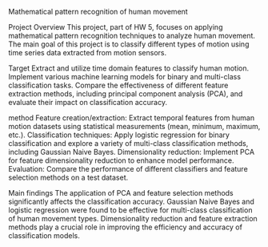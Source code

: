 Mathematical pattern recognition of human movement

Project Overview
This project, part of HW 5, focuses on applying mathematical pattern recognition techniques to analyze human movement. The main goal of this project is to classify different types of motion using time series data extracted from motion sensors.

Target
Extract and utilize time domain features to classify human motion.
Implement various machine learning models for binary and multi-class classification tasks.
Compare the effectiveness of different feature extraction methods, including principal component analysis (PCA), and evaluate their impact on classification accuracy.

method
Feature creation/extraction: Extract temporal features from human motion datasets using statistical measurements (mean, minimum, maximum, etc.).
Classification techniques: Apply logistic regression for binary classification and explore a variety of multi-class classification methods, including Gaussian Naive Bayes.
Dimensionality reduction: Implement PCA for feature dimensionality reduction to enhance model performance.
Evaluation: Compare the performance of different classifiers and feature selection methods on a test dataset.

Main findings
The application of PCA and feature selection methods significantly affects the classification accuracy.
Gaussian Naive Bayes and logistic regression were found to be effective for multi-class classification of human movement types.
Dimensionality reduction and feature extraction methods play a crucial role in improving the efficiency and accuracy of classification models.
